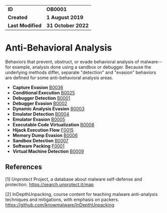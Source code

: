 <table>
<tr>
<td><b>ID</b></td>
<td><b>OB0001</b></td>
</tr>
<td><b>Created</b></td>
<td><b>1 August 2019</b></td>
</tr>
<tr>
<td><b>Last Modified</b></td>
<td><b>31 October 2022</b></td>
</tr>
</table>

# Anti-Behavioral Analysis
Behaviors that prevent, obstruct, or evade behavioral analysis of malware--for example, analysis done using a sandbox or debugger. Because the underlying methods differ, separate "detection" and "evasion" behaviors are defined for some anti-behavioral analysis areas.

* **Capture Evasion** [B0036](../anti-behavioral-analysis/capture-evasion.md)
* **Conditional Execution** [B0025](../execution/conditional-execution.md)
* **Debugger Detection** [B0001](../anti-behavioral-analysis/debugger-detection.md)
* **Debugger Evasion** [B0002](../anti-behavioral-analysis/debugger-evasion.md)
* **Dynamic Analysis Evasion** [B0003](../anti-behavioral-analysis/dynamic-analysis-evasion.md)
* **Emulator Detection** [B0004](../anti-behavioral-analysis/emulator-detection.md)
* **Emulator Evasion** [B0005](../anti-behavioral-analysis/emulator-evasion.md)
* **Executable Code Virtualization** [B0008](../anti-static-analysis/executable-code-virtualization.md)
* **Hijack Execution Flow** [F0015](../defense-evasion/hijack-execution-flow.md)
* **Memory Dump Evasion** [B0006](../anti-behavioral-analysis/memory-dump-evasion.md)
* **Sandbox Detection** [B0007](../anti-behavioral-analysis/sandbox-detection.md)
* **Software Packing** [F0001](../anti-static-analysis/software-packing.md)
* **Virtual Machine Detection** [B0009](../anti-behavioral-analysis/virtual-machine-detection.md)

References
----------
<a name="1">[1]</a> Unprotect Project, a database about malware self-defense and protection. https://search.unprotect.it/map

<a name="2">[2]</a> InDepthUnpacking, course content for teaching malware anti-analysis techniques and mitigations, with emphasis on packers. https://github.com/knowmalware/InDepthUnpacking
